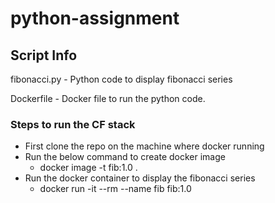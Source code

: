 # python-assignment
## Script Info
fibonacci.py - Python code to display fibonacci series

Dockerfile - Docker file to run the python code.

### Steps to run the CF stack
* First clone the repo on the machine where docker running
* Run the below command to create docker image
  - docker image -t fib:1.0 .
* Run the docker container to display the fibonacci series 
  - docker run -it --rm --name fib fib:1.0
